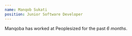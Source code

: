 ```yaml
---
name: Manqob Sukati
position: Junior Software Developer
---
```

Manqoba has worked at Peoplesized for the past *6 months*.